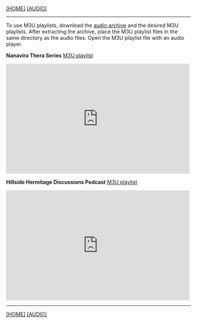 [[HOME]](/hillside_hermitage_archive/index) [[AUDIO]](/hillside_hermitage_archive/audio/index)

---

To use M3U playlists, download the [audio archive](https://archive.org/compress/hillside-hermitage-archive/formats=VBR%20MP3&file=/hillside-hermitage-archive.zip) and the desired M3U playlists. After extracting the archive, place the M3U playlist files in the same directory as the audio files. Open the M3U playlist file with an audio player.

**Nanavira Thera Series** [M3U playlist](/hillside_hermitage_archive/playlists/Nanavira_Thera_Series_archive_playlist.m3u)
<iframe src="https://archive.org/embed/on-nanavira-thera-notes-on-dhamma&playlist=1&list_height=150" width="500" height="300" frameborder="0" webkitallowfullscreen="true" mozallowfullscreen="true" allowfullscreen></iframe>


**Hillside Hermitage Discussions Podcast** [M3U playlist](/hillside_hermitage_archive/playlists/Discussions_from_a_Mountain_Top_archive_playlist.m3u)
<iframe src="https://archive.org/embed/discussions-from-a-mountain-top&playlist=1&list_height=150" width="500" height="300" frameborder="0" webkitallowfullscreen="true" mozallowfullscreen="true" allowfullscreen></iframe>

---

[[HOME]](/hillside_hermitage_archive/index) [[AUDIO]](/hillside_hermitage_archive/audio/index)
